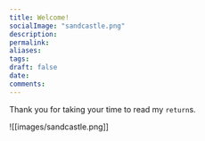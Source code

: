 ```yaml
---
title: Welcome!
socialImage: "sandcastle.png"
description:
permalink: 
aliases:
tags:
draft: false
date:
comments:
---
```


Thank you for taking your time to read my `return`s.

![[images/sandcastle.png]]